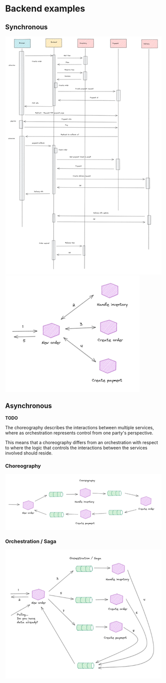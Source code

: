 # Backend examples

## Synchronous

![Diagram](1-sync.png)
![Diagram](sync-process.png)

## Asynchronous

__TODO__

The choreography describes the interactions between multiple services, 
where as orchestration represents control from one party's perspective. 

This means that a choreography differs from an orchestration with respect 
to where the logic that controls the interactions between the services involved should reside.

### Choreography

![Diagram](async-choreography.png)

### Orchestration / Saga

![Diagram](async-orchestration.png)